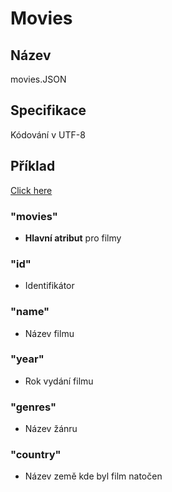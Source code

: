 # Movies

## Název

movies.JSON

## Specifikace

Kódování v UTF-8

## Příklad

[Click here](movies.ini)


### "movies"
- **Hlavní atribut** pro filmy

### "id"
- Identifikátor

### "name"
- Název filmu

### "year"
- Rok vydání filmu

### "genres"
- Název žánru
### "country"
- Název země kde byl film natočen